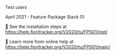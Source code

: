 Test users

April 2021 - Feature Package Stack 01

🚛 See the installation steps at https://help.fioritracker.org/V2020/tu/FPS01/inst/

📘 Learn more from online help at https://help.fioritracker.org/V2020/tu/FPS01/main/
